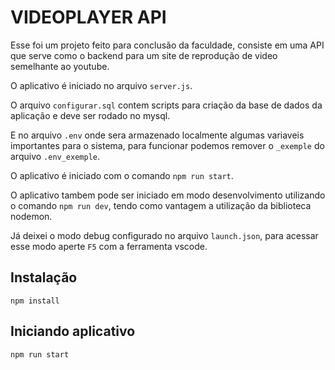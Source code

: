 # VIDEOPLAYER API

Esse foi um projeto feito para conclusão da faculdade, consiste em uma API que serve
como o backend para um site de reprodução de video semelhante ao youtube. 

O aplicativo é iniciado no arquivo `server.js`.

O arquivo `configurar.sql` contem scripts para criação da base de dados da aplicação e deve ser rodado no mysql.

E no arquivo `.env` onde sera armazenado localmente algumas variaveis importantes para o sistema, para funcionar podemos remover o `_exemple` do arquivo `.env_exemple`.

O aplicativo é iniciado com o comando `npm run start`.

O aplicativo tambem pode ser iniciado em modo desenvolvimento utilizando o comando `npm run dev`, tendo como vantagem a utilização da biblioteca nodemon.

Já deixei o modo debug configurado no arquivo `launch.json`, para acessar esse modo aperte `F5` com a ferramenta vscode.

## Instalação

    npm install

## Iniciando aplicativo

    npm run start